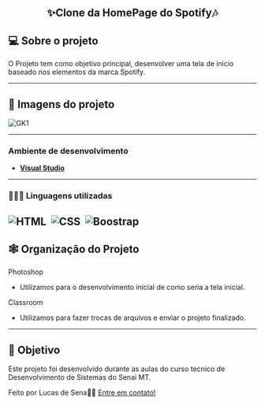<h2 align="center"> 
   ✨Clone da HomePage do Spotify🎶
</h2>

<!-- <p align="center">
 <a href="#-sobre-o-projeto">Sobre</a> •
 <a href="#-Imagens-do-projeto">Layout</a> • 
 <a href="#-tecnologias">Tecnologias</a> • 
 <a href="#-squad-infodevs">Squad</a> • 
 <a href="#-licença">Licença</a>
</p> -->

## 💻 Sobre o projeto

O Projeto tem como objetivo principal, desenvolver uma tela de inicio baseado nos elementos da marca Spotify.

---

## 🎨 Imagens do projeto

![GK1](https://github.com/LucSena/Spotify-HomePage-Clone/blob/main/imagens/Página%20Inicial.png)

---

### **Ambiente de desenvolvimento**

-   **[Visual Studio](https://visualstudio.microsoft.com)**

---

### **👨🏾‍💻 Linguagens utilizadas**

![HTML](https://img.shields.io/badge/-HTML-0D1117?style=for-the-badge&logo=html5&labelColor=0D1117)&nbsp;
![CSS](https://img.shields.io/badge/-CSS-0D1117?style=for-the-badge&logo=CSS3&logoColor=1572B6&labelColor=0D1117)&nbsp;
![Boostrap](https://img.shields.io/badge/-boostrap-0D1117?style=for-the-badge&logo=bootstrap&labelColor=0D1117)&nbsp;
---

## 🕸 Organização do Projeto

Photoshop
  - Utilizamos para o desenvolvimento inicial de como seria a tela inicial.

Classroom
  - Utilizamos para fazer trocas de arquivos e enviar o projeto finalizado.
---

## 📝 Objetivo

Este projeto foi desenvolvido durante as aulas do curso tecnico de Desenvolvimento de Sistemas do Senai MT.

Feito por Lucas de Sena👋🏽 [Entre em contato!](https://www.linkedin.com/in/lucas-de-sena/)
